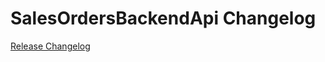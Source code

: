 # SalesOrdersBackendApi Changelog

[Release Changelog](https://github.com/spryker/sales-orders-backend-api/releases)

